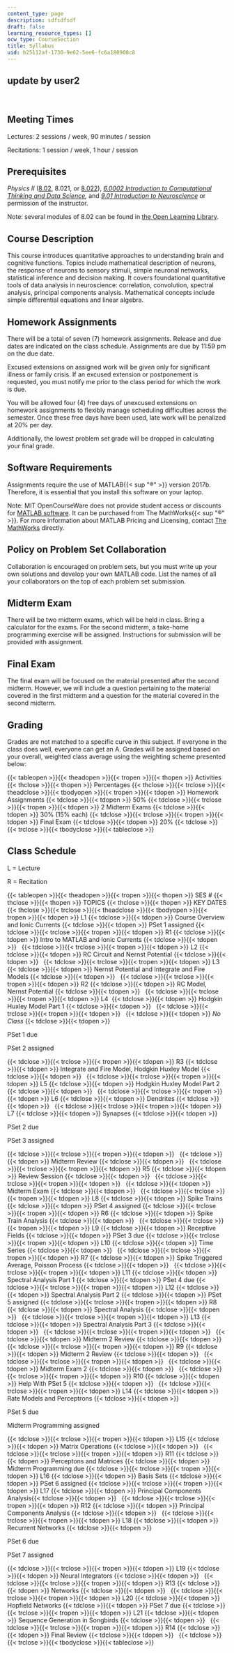 ```yaml
---
content_type: page
description: sdfsdfsdf
draft: false
learning_resource_types: []
ocw_type: CourseSection
title: Syllabus
uid: b25112af-1730-9e62-5ee6-fc6a180908c8
---
```

## update by user2

 

## Meeting Times

Lectures: 2 sessions / week, 90 minutes / session

Recitations: 1 session / week, 1 hour / session

## Prerequisites

*Physics II* ([8.02](/courses/8-02-physics-ii-electricity-and-magnetism-spring-2007), 8.021, or [8.022](/courses/8-022-physics-ii-electricity-and-magnetism-fall-2006)), [*6.0002 Introduction to Computational Thinking and Data Science*](/courses/6-0002-introduction-to-computational-thinking-and-data-science-fall-2016)*,* and [*9.01 Introduction to Neuroscience*](/courses/9-01-neuroscience-and-behavior-fall-2003) or permission of the instructor.

Note: several modules of 8.02 can be found in [the Open Learning Library](https://openlearning.mit.edu/courses-programs/open-learning-library?f%5B0%5D=open_moocs_departments%3A34).

## Course Description

This course introduces quantitative approaches to understanding brain and cognitive functions. Topics include mathematical description of neurons, the response of neurons to sensory stimuli, simple neuronal networks, statistical inference and decision making. It covers foundational quantitative tools of data analysis in neuroscience: correlation, convolution, spectral analysis, principal components analysis. Mathematical concepts include simple differential equations and linear algebra.

## Homework Assignments

There will be a total of seven (7) homework assignments. Release and due dates are indicated on the class schedule. Assignments are due by 11:59 pm on the due date.

Excused extensions on assigned work will be given only for significant illness or family crisis. If an excused extension or postponement is requested, you must notify me prior to the class period for which the work is due.

You will be allowed four (4) free days of unexcused extensions on homework assignments to flexibly manage scheduling difficulties across the semester. Once these free days have been used, late work will be penalized at 20% per day.

Additionally, the lowest problem set grade will be dropped in calculating your final grade.

## Software Requirements

Assignments require the use of MATLAB{{< sup "®" >}} version 2017b. Therefore, it is essential that you install this software on your laptop.

Note: MIT OpenCourseWare does not provide student access or discounts for [MATLAB software](http://www.mathworks.com/products/matlab/). It can be purchased from The MathWorks{{< sup "®" >}}. For more information about MATLAB Pricing and Licensing, contact [The MathWorks](http://www.mathworks.com/index.html) directly.

## Policy on Problem Set Collaboration

Collaboration is encouraged on problem sets, but you must write up your own solutions and develop your own MATLAB code. List the names of all your collaborators on the top of each problem set submission.

## Midterm Exam

There will be two midterm exams, which will be held in class. Bring a calculator for the exams. For the second midterm, a take-home programming exercise will be assigned. Instructions for submission will be provided with assignment.

## Final Exam

The final exam will be focused on the material presented after the second midterm. However, we will include a question pertaining to the material covered in the first midterm and a question for the material covered in the second midterm.

## Grading

Grades are not matched to a specific curve in this subject. If everyone in the class does well, everyone can get an A. Grades will be assigned based on your overall, weighted class average using the weighting scheme presented below:

{{< tableopen >}}{{< theadopen >}}{{< tropen >}}{{< thopen >}}
Activities
{{< thclose >}}{{< thopen >}}
Percentages
{{< thclose >}}{{< trclose >}}{{< theadclose >}}{{< tbodyopen >}}{{< tropen >}}{{< tdopen >}}
Homework Assignments
{{< tdclose >}}{{< tdopen >}}
50%
{{< tdclose >}}{{< trclose >}}{{< tropen >}}{{< tdopen >}}
2 Midterm Exams
{{< tdclose >}}{{< tdopen >}}
30% (15% each)
{{< tdclose >}}{{< trclose >}}{{< tropen >}}{{< tdopen >}}
Final Exam
{{< tdclose >}}{{< tdopen >}}
20%
{{< tdclose >}}{{< trclose >}}{{< tbodyclose >}}{{< tableclose >}}

## Class Schedule

L = Lecture

R = Recitation

{{< tableopen >}}{{< theadopen >}}{{< tropen >}}{{< thopen >}}
SES #
{{< thclose >}}{{< thopen >}}
TOPICS
{{< thclose >}}{{< thopen >}}
KEY DATES
{{< thclose >}}{{< trclose >}}{{< theadclose >}}{{< tbodyopen >}}{{< tropen >}}{{< tdopen >}}
L1
{{< tdclose >}}{{< tdopen >}}
Course Overview and Ionic Currents
{{< tdclose >}}{{< tdopen >}}
PSet 1 assigned
{{< tdclose >}}{{< trclose >}}{{< tropen >}}{{< tdopen >}}
R1
{{< tdclose >}}{{< tdopen >}}
Intro to MATLAB and Ionic Currents
{{< tdclose >}}{{< tdopen >}}
 
{{< tdclose >}}{{< trclose >}}{{< tropen >}}{{< tdopen >}}
L2
{{< tdclose >}}{{< tdopen >}}
RC Circuit and Nernst Potential
{{< tdclose >}}{{< tdopen >}}
 
{{< tdclose >}}{{< trclose >}}{{< tropen >}}{{< tdopen >}}
L3
{{< tdclose >}}{{< tdopen >}}
Nernst Potential and Integrate and Fire Models​
{{< tdclose >}}{{< tdopen >}}
 
{{< tdclose >}}{{< trclose >}}{{< tropen >}}{{< tdopen >}}
R2
{{< tdclose >}}{{< tdopen >}}
RC Model, Nernst Potential
{{< tdclose >}}{{< tdopen >}}
 
{{< tdclose >}}{{< trclose >}}{{< tropen >}}{{< tdopen >}}
L4 
{{< tdclose >}}{{< tdopen >}}
Hodgkin Huxley Model Part 1
{{< tdclose >}}{{< tdopen >}}
 
{{< tdclose >}}{{< trclose >}}{{< tropen >}}{{< tdopen >}}
 
{{< tdclose >}}{{< tdopen >}}
*No Class*
{{< tdclose >}}{{< tdopen >}}

PSet 1 due

PSet 2 assigned

{{< tdclose >}}{{< trclose >}}{{< tropen >}}{{< tdopen >}}
R3
{{< tdclose >}}{{< tdopen >}}
Integrate and Fire Model, Hodgkin Huxley Model
{{< tdclose >}}{{< tdopen >}}
 
{{< tdclose >}}{{< trclose >}}{{< tropen >}}{{< tdopen >}}
L5
{{< tdclose >}}{{< tdopen >}}
Hodgkin Huxley Model Part 2
{{< tdclose >}}{{< tdopen >}}
 
{{< tdclose >}}{{< trclose >}}{{< tropen >}}{{< tdopen >}}
L6
{{< tdclose >}}{{< tdopen >}}
Dendrites
{{< tdclose >}}{{< tdopen >}}
 
{{< tdclose >}}{{< trclose >}}{{< tropen >}}{{< tdopen >}}
L7
{{< tdclose >}}{{< tdopen >}}
Synapses
{{< tdclose >}}{{< tdopen >}}

PSet 2 due

PSet 3 assigned

{{< tdclose >}}{{< trclose >}}{{< tropen >}}{{< tdopen >}}
 
{{< tdclose >}}{{< tdopen >}}
Midterm Review
{{< tdclose >}}{{< tdopen >}}
 
{{< tdclose >}}{{< trclose >}}{{< tropen >}}{{< tdopen >}}
R5
{{< tdclose >}}{{< tdopen >}}
Review Session
{{< tdclose >}}{{< tdopen >}}
 
{{< tdclose >}}{{< trclose >}}{{< tropen >}}{{< tdopen >}}
 
{{< tdclose >}}{{< tdopen >}}
Midterm Exam
{{< tdclose >}}{{< tdopen >}}
 
{{< tdclose >}}{{< trclose >}}{{< tropen >}}{{< tdopen >}}
L8
{{< tdclose >}}{{< tdopen >}}
Spike Trains
{{< tdclose >}}{{< tdopen >}}
PSet 4 assigned
{{< tdclose >}}{{< trclose >}}{{< tropen >}}{{< tdopen >}}
R6
{{< tdclose >}}{{< tdopen >}}
Spike Train Analysis
{{< tdclose >}}{{< tdopen >}}
 
{{< tdclose >}}{{< trclose >}}{{< tropen >}}{{< tdopen >}}
L9
{{< tdclose >}}{{< tdopen >}}
Receptive Fields
{{< tdclose >}}{{< tdopen >}}
PSet 3 due
{{< tdclose >}}{{< trclose >}}{{< tropen >}}{{< tdopen >}}
L10
{{< tdclose >}}{{< tdopen >}}
Time Series
{{< tdclose >}}{{< tdopen >}}
 
{{< tdclose >}}{{< trclose >}}{{< tropen >}}{{< tdopen >}}
R7
{{< tdclose >}}{{< tdopen >}}
Spike Triggered Average, Poisson Process
{{< tdclose >}}{{< tdopen >}}
 
{{< tdclose >}}{{< trclose >}}{{< tropen >}}{{< tdopen >}}
L11
{{< tdclose >}}{{< tdopen >}}
Spectral Analysis Part 1
{{< tdclose >}}{{< tdopen >}}
PSet 4 due
{{< tdclose >}}{{< trclose >}}{{< tropen >}}{{< tdopen >}}
L12
{{< tdclose >}}{{< tdopen >}}
Spectral Analysis Part 2
{{< tdclose >}}{{< tdopen >}}
PSet 5 assigned
{{< tdclose >}}{{< trclose >}}{{< tropen >}}{{< tdopen >}}
R8
{{< tdclose >}}{{< tdopen >}}
Spectral Analysis
{{< tdclose >}}{{< tdopen >}}
 
{{< tdclose >}}{{< trclose >}}{{< tropen >}}{{< tdopen >}}
L13
{{< tdclose >}}{{< tdopen >}}
Spectral Analysis Part 3
{{< tdclose >}}{{< tdopen >}}
 
{{< tdclose >}}{{< trclose >}}{{< tropen >}}{{< tdopen >}}
 
{{< tdclose >}}{{< tdopen >}}
Midterm 2 Review
{{< tdclose >}}{{< tdopen >}}
 
{{< tdclose >}}{{< trclose >}}{{< tropen >}}{{< tdopen >}}
R9
{{< tdclose >}}{{< tdopen >}}
Midterm 2 Review
{{< tdclose >}}{{< tdopen >}}
 
{{< tdclose >}}{{< trclose >}}{{< tropen >}}{{< tdopen >}}
 
{{< tdclose >}}{{< tdopen >}}
Midterm Exam 2
{{< tdclose >}}{{< tdopen >}}
 
{{< tdclose >}}{{< trclose >}}{{< tropen >}}{{< tdopen >}}
R10
{{< tdclose >}}{{< tdopen >}}
Help With PSet 5
{{< tdclose >}}{{< tdopen >}}
 
{{< tdclose >}}{{< trclose >}}{{< tropen >}}{{< tdopen >}}
L14
{{< tdclose >}}{{< tdopen >}}
Rate Models and Perceptrons
{{< tdclose >}}{{< tdopen >}}

PSet 5 due

Midterm Programming assigned

{{< tdclose >}}{{< trclose >}}{{< tropen >}}{{< tdopen >}}
L15
{{< tdclose >}}{{< tdopen >}}
Matrix Operations
{{< tdclose >}}{{< tdopen >}}
 
{{< tdclose >}}{{< trclose >}}{{< tropen >}}{{< tdopen >}}
R11
{{< tdclose >}}{{< tdopen >}}
Perceptons and Matrices
{{< tdclose >}}{{< tdopen >}}
Midterm Programming due
{{< tdclose >}}{{< trclose >}}{{< tropen >}}{{< tdopen >}}
L16
{{< tdclose >}}{{< tdopen >}}
Basis Sets
{{< tdclose >}}{{< tdopen >}}
PSet 6 assigned
{{< tdclose >}}{{< trclose >}}{{< tropen >}}{{< tdopen >}}
L17
{{< tdclose >}}{{< tdopen >}}
Principal Components Analysis​
{{< tdclose >}}{{< tdopen >}}
 
{{< tdclose >}}{{< trclose >}}{{< tropen >}}{{< tdopen >}}
R12
{{< tdclose >}}{{< tdopen >}}
Principal Components Analysis​
{{< tdclose >}}{{< tdopen >}}
 
{{< tdclose >}}{{< trclose >}}{{< tropen >}}{{< tdopen >}}
L18
{{< tdclose >}}{{< tdopen >}}
Recurrent Networks
{{< tdclose >}}{{< tdopen >}}

PSet 6 due

PSet 7 assigned

{{< tdclose >}}{{< trclose >}}{{< tropen >}}{{< tdopen >}}
L19
{{< tdclose >}}{{< tdopen >}}
Neural Integrators
{{< tdclose >}}{{< tdopen >}}
 
{{< tdclose >}}{{< trclose >}}{{< tropen >}}{{< tdopen >}}
R13
{{< tdclose >}}{{< tdopen >}}
Networks
{{< tdclose >}}{{< tdopen >}}
 
{{< tdclose >}}{{< trclose >}}{{< tropen >}}{{< tdopen >}}
L20
{{< tdclose >}}{{< tdopen >}}
Hopfield Networks
{{< tdclose >}}{{< tdopen >}}
PSet 7 due
{{< tdclose >}}{{< trclose >}}{{< tropen >}}{{< tdopen >}}
L21
{{< tdclose >}}{{< tdopen >}}
Sequence Generation in Songbirds
{{< tdclose >}}{{< tdopen >}}
 
{{< tdclose >}}{{< trclose >}}{{< tropen >}}{{< tdopen >}}
R14
{{< tdclose >}}{{< tdopen >}}
Final Review
{{< tdclose >}}{{< tdopen >}}
 
{{< tdclose >}}{{< trclose >}}{{< tbodyclose >}}{{< tableclose >}}